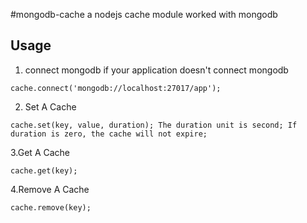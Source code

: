 #mongodb-cache
a nodejs cache module worked with mongodb

## Usage
1. connect mongodb if your application doesn't connect mongodb
```
cache.connect('mongodb://localhost:27017/app');
```
2. Set A Cache
```
cache.set(key, value, duration); The duration unit is second; If duration is zero, the cache will not expire;
```
3.Get A Cache
```
cache.get(key);
```
4.Remove A Cache
```
cache.remove(key);
```
